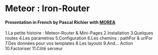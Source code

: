 # Meteor : Iron-Router
#### Presentation in French by Pascal Richier with [MOREA](http://www.morea.fr/ "www.morea.fr")

1.La petite histoire : Meteor-Router & Mini-Pages
2.Installation
3.Quelques routes
4.Les paramètres
5.Configuration
6.Les chemins : pathFor & urlFor
7.Des données pour vos templates
8.Les layouts
9.And... Action
10.Factoriser
11.Côté serveur
